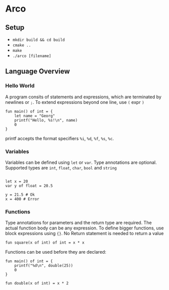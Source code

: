 # Arco

## Setup

- `mkdir build && cd build`
- `cmake ..`
- `make`
- `./arco [filename]`

## Language Overview

### Hello World

A program consits of statements and expressions, which are terminated by newlines or `;`. 
To extend expressions beyond one line, use `(` expr `)`

```
fun main() of int = {
    let name = "Georg"
    printf("Hello, %s!\n", name)
    0
}
```

printf accepts the format specifiers `%i`, `%d`, `%f`, `%s`, `%c`.

### Variables

Variables can be defined using `let` or `var`.
Type annotations are optional.
Supported types are `int`, `float`, `char`, `bool` and `string`

```

let x = 20
var y of float = 20.5 

y = 21.5 # Ok
x = 400 # Error

```

### Functions

Type annotations for parameters and the return type are required. The actual function body can be any expression.
To define bigger functions, use block expressions using `{}`.
No Return statement is needed to return a value

```
fun square(x of int) of int = x * x
```

Functions can be used before they are declared:

```
fun main() of int = {
    printf("%d\n", double(25))
    0
}

fun double(x of int) = x * 2
 
```
